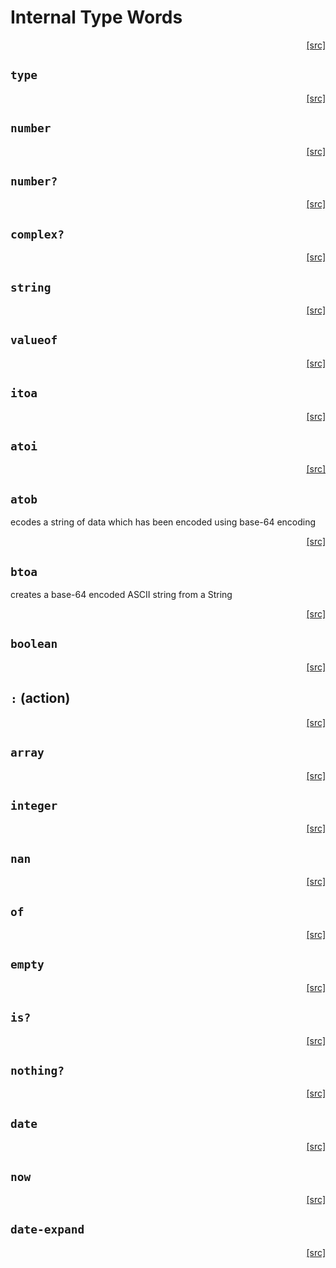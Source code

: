 # Internal Type Words
<div style="text-align: right"><a href="https:/github.com/Hypercubed/f-flat_node/blob/master/src/core/types.ts#L21">[src]</a></div>

## `type`
<div style="text-align: right"><a href="https:/github.com/Hypercubed/f-flat_node/blob/master/src/core/types.ts#L26">[src]</a></div>

## `number`
<div style="text-align: right"><a href="https:/github.com/Hypercubed/f-flat_node/blob/master/src/core/types.ts#L31">[src]</a></div>

## `number?`
<div style="text-align: right"><a href="https:/github.com/Hypercubed/f-flat_node/blob/master/src/core/types.ts#L39">[src]</a></div>

## `complex?`
<div style="text-align: right"><a href="https:/github.com/Hypercubed/f-flat_node/blob/master/src/core/types.ts#L47">[src]</a></div>

## `string`
<div style="text-align: right"><a href="https:/github.com/Hypercubed/f-flat_node/blob/master/src/core/types.ts#L55">[src]</a></div>

## `valueof`
<div style="text-align: right"><a href="https:/github.com/Hypercubed/f-flat_node/blob/master/src/core/types.ts#L60">[src]</a></div>

## `itoa`
<div style="text-align: right"><a href="https:/github.com/Hypercubed/f-flat_node/blob/master/src/core/types.ts#L67">[src]</a></div>

## `atoi`
<div style="text-align: right"><a href="https:/github.com/Hypercubed/f-flat_node/blob/master/src/core/types.ts#L72">[src]</a></div>

## `atob`
ecodes a string of data which has been encoded using base-64 encoding
<div style="text-align: right"><a href="https:/github.com/Hypercubed/f-flat_node/blob/master/src/core/types.ts#L78">[src]</a></div>

## `btoa`
creates a base-64 encoded ASCII string from a String
<div style="text-align: right"><a href="https:/github.com/Hypercubed/f-flat_node/blob/master/src/core/types.ts#L84">[src]</a></div>

## `boolean`
<div style="text-align: right"><a href="https:/github.com/Hypercubed/f-flat_node/blob/master/src/core/types.ts#L89">[src]</a></div>

## `:` (action)
<div style="text-align: right"><a href="https:/github.com/Hypercubed/f-flat_node/blob/master/src/core/types.ts#L94">[src]</a></div>

## `array`
<div style="text-align: right"><a href="https:/github.com/Hypercubed/f-flat_node/blob/master/src/core/types.ts#L99">[src]</a></div>

## `integer`
<div style="text-align: right"><a href="https:/github.com/Hypercubed/f-flat_node/blob/master/src/core/types.ts#L104">[src]</a></div>

## `nan`
<div style="text-align: right"><a href="https:/github.com/Hypercubed/f-flat_node/blob/master/src/core/types.ts#L111">[src]</a></div>

## `of`
<div style="text-align: right"><a href="https:/github.com/Hypercubed/f-flat_node/blob/master/src/core/types.ts#L116">[src]</a></div>

## `empty`
<div style="text-align: right"><a href="https:/github.com/Hypercubed/f-flat_node/blob/master/src/core/types.ts#L121">[src]</a></div>

## `is?`
<div style="text-align: right"><a href="https:/github.com/Hypercubed/f-flat_node/blob/master/src/core/types.ts#L129">[src]</a></div>

## `nothing?`
<div style="text-align: right"><a href="https:/github.com/Hypercubed/f-flat_node/blob/master/src/core/types.ts#L134">[src]</a></div>

## `date`
<div style="text-align: right"><a href="https:/github.com/Hypercubed/f-flat_node/blob/master/src/core/types.ts#L139">[src]</a></div>

## `now`
<div style="text-align: right"><a href="https:/github.com/Hypercubed/f-flat_node/blob/master/src/core/types.ts#L144">[src]</a></div>

## `date-expand`
<div style="text-align: right"><a href="https:/github.com/Hypercubed/f-flat_node/blob/master/src/core/types.ts#L149">[src]</a></div>
